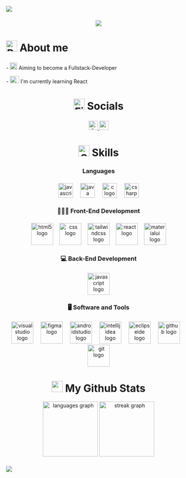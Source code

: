 <div>
  <img style="100%" src="https://capsule-render.vercel.app/api?type=waving&height=100&section=header&reversal=false&text=Hey,%20I'm%20Christian%20%F0%9F%91%8B&fontSize=30&fontColor=b8e4ff&fontAlign=50&fontAlignY=50&stroke=-&animation=fadeIn&descSize=20&descAlign=50&descAlignY=50&textBg=false&color=058ee3"  />
</div>

###

<div align="center">
  <img src="https://visitor-badge.laobi.icu/badge?page_id=Zycheee.Zycheee&"  />
</div>

###

<h1>
  <img src="https://raw.githubusercontent.com/Tarikul-Islam-Anik/Animated-Fluent-Emojis/master/Emojis/Hand%20gestures/Backhand%20Index%20Pointing%20Right%20Light%20Skin%20Tone.png" 
       alt="Backhand Index Pointing Right Light Skin Tone" 
       width="30" 
       height="30">
  About me
</h1>


###

<p align="left">- <img src="https://raw.githubusercontent.com/Tarikul-Islam-Anik/Animated-Fluent-Emojis/master/Emojis/Hand%20gestures/Eyes.png" alt="Eyes" width="20" height="20" >  
   Aiming to become a Fullstack-Developer
</p>
<p align="left">
   - <img src="https://raw.githubusercontent.com/Tarikul-Islam-Anik/Animated-Fluent-Emojis/master/Emojis/People%20with%20activities/Man%20Bowing%20Light%20Skin%20Tone.png" alt="Man Bowing Light Skin Tone" width="25" height="20"> 
   I'm currently learning React 
</p>

###

<h1 align="center"><img src="https://raw.githubusercontent.com/Tarikul-Islam-Anik/Animated-Fluent-Emojis/master/Emojis/Travel%20and%20places/Fire.png" alt="Fire" width="30" height="30" />
  Socials
</h1>

###

<div align="center">
  <a href="Zyceee" target="_blank">
    <img src="https://img.shields.io/static/v1?message=Discord&logo=discord&label=zyche_&color=7289DA&logoColor=white&labelColor=&style=for-the-badge" height="25" alt="discord logo"  />
  </a>
  <a href="https://www.youtube.com/@xynitys" target="_blank">
    <img src="https://img.shields.io/static/v1?message=Youtube&logo=youtube&label=&color=FF0000&logoColor=white&labelColor=&style=for-the-badge" height="25" alt="youtube logo"  />
  </a>
</div>

###

<h1 align="center">
  <img src="https://user-images.githubusercontent.com/74038190/212284087-bbe7e430-757e-4901-90bf-4cd2ce3e1852.gif"
    alt="Skills"
    width="30"
    height="30"> 
  Skills
</h1>

###

<h3 align="center">Languages</h3>

###

<div align="center">
  <img src="https://cdn.jsdelivr.net/gh/devicons/devicon/icons/javascript/javascript-original.svg" height="40" alt="javascript logo"  />
  <img width="12" />
  <img src="https://cdn.jsdelivr.net/gh/devicons/devicon/icons/java/java-original.svg" height="40" alt="java logo"  />
  <img width="12" />
  <img src="https://cdn.jsdelivr.net/gh/devicons/devicon/icons/c/c-original.svg" height="40" alt="c logo"  />
  <img width="12" />
  <img src="https://skillicons.dev/icons?i=cs" height="40" alt="csharp logo"  />
</div>

###

<h3 align="center">👨🏻‍💻 Front-End Development</h3>

###

<div align="center">
  <img src="https://skillicons.dev/icons?i=html" height="60" alt="html5 logo"  />
  <img width="9" />
  <img src="https://skillicons.dev/icons?i=css" height="60" alt="css logo"  />
  <img width="9" />
  <img src="https://skillicons.dev/icons?i=tailwind" height="60" alt="tailwindcss logo"  />
  <img width="9" />
  <img src="https://skillicons.dev/icons?i=react" height="60" alt="react logo"  />
  <img width="9" />
  <img src="https://skillicons.dev/icons?i=materialui" height="60" alt="materialui logo"  />
</div>

###

<h3 align="center">💻 Back-End Development</h3>

###

<div align="center">
  <img src="https://cdn.jsdelivr.net/gh/devicons/devicon/icons/javascript/javascript-original.svg" height="60" alt="javascript logo"  />
</div>

###

<h3 align="center">🖥️ Software and Tools</h3>

###

<div align="center">
  <img src="https://skillicons.dev/icons?i=visualstudio" height="60" alt="visualstudio logo"  />
  <img width="12" />
  <img src="https://skillicons.dev/icons?i=figma" height="60" alt="figma logo"  />
  <img width="12" />
  <img src="https://skillicons.dev/icons?i=androidstudio" height="60" alt="androidstudio logo"  />
  <img width="12" />
  <img src="https://skillicons.dev/icons?i=idea" height="60" alt="intellijidea logo"  />
  <img width="12" />
  <img src="https://skillicons.dev/icons?i=eclipse" height="60" alt="eclipseide logo"  />
  <img width="12" />
  <img src="https://skillicons.dev/icons?i=github" height="60" alt="github logo"  />
  <img width="12" />
  <img src="https://skillicons.dev/icons?i=git" height="60" alt="git logo"  />
</div>

###

<h1 align="center">
  <img src="https://camo.githubusercontent.com/0cb4639d8c867290fbeb508708577ff8c6d1d16a2be9a597d6331e1e82d0c496/68747470733a2f2f6d656469612e74656e6f722e636f6d2f6f71744a6a653638556b5141414141432f677574732e676966" height="30"> 
     My Github Stats
  </h1>

<div align="center">
  <img src="https://github-readme-stats.vercel.app/api/top-langs?username=Zycheee&locale=en&hide_title=false&layout=compact&card_width=320&langs_count=5&theme=tokyonight&hide_border=true&order=2" height="150" alt="languages graph"  />
  <img src="https://streak-stats.demolab.com?user=Zycheee&locale=en&mode=daily&theme=dracula&hide_border=false&border_radius=5&order=3" height="150" alt="streak graph"  />
</div>

###

<div>
  <img style="100%" src="https://capsule-render.vercel.app/api?type=waving&height=100&section=footer&reversal=false&fontSize=30&fontColor=b8e4ff&fontAlign=50&fontAlignY=50&stroke=-&animation=fadeIn&descSize=20&descAlign=50&descAlignY=50&textBg=false&color=058ee3"  />
</div>

###
